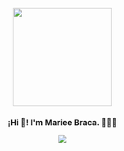 
<p align="center" width="300">
   <img align="center" width="200" src=https://media.licdn.com/dms/image/D4D03AQEb7hBFvqOCjg/profile-displayphoto-shrink_800_800/0/1708125369550?e=1720051200&v=beta&t=fHpeGJRtufF9Qlig1yZiaAKPPWivM5MxgqsEDt-_MBU />
   <h3 align="center">¡Hi 👋! I'm Mariee Braca.  👨🏻‍💻</h3>
</p>
  
 <p align="center">
  <!-- Typing SVG by Mariebraca21 - https://github.com/Mariebraca21/readme-typing-svg -->
  <a href="https://github.com/DenverCoder1/readme-typing-svg">
    <img src="https://readme-typing-svg.demolab.com/?lines= Data_science%20%20and%20app%20developer;Experienced%20Python%2FSQL%20Power-BI ;%2B%201%20of%20coding%20experience;Always%20learning%20new%20things&font=Fira%20Code&center=true&width=440&height=45&color=f75c7e&vCenter=true&pause=1000&size=22" /></a>
</p>

<br><br>   



